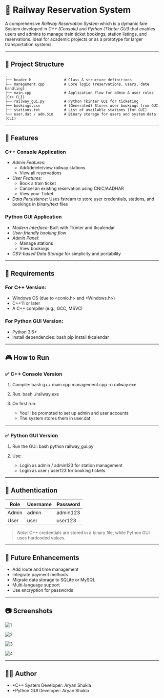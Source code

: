 # 🚆 Railway Reservation System

A comprehensive *Railway Reservation System* which is a dymanic fare System developed in *C++ (Console)* and *Python (Tkinter GUI)* that enables users and admins to manage train ticket bookings, station listings, and reservations. Ideal for academic projects or as a prototype for larger transportation systems.

---

## 📁 Project Structure

```
.
├── header.h               # Class & structure definitions  
├── management.cpp         # Core logic (reservations, users, date handling)  
├── main.cpp               # Application flow for admin & user roles (C++ CLI)  
├── railway_gui.py         # Python Tkinter GUI for ticketing  
├── bookings.csv           # (Generated) Stores user bookings from GUI  
├── stations.txt           # List of available stations (for GUI)  
└── user.dat / adm.bin     # Binary storage for users and system data (CLI)  
```

---


## 🚀 Features

### C++ Console Application
- *Admin Features:*
  - Add/delete/view railway stations
  - View all reservations
- *User Features:*
  - Book a train ticket
  - Cancel an existing reservation using CNIC/AADHAR
  - View your Ticket
- *Data Persistence:* Uses fstream to store user credentials, stations, and bookings in binary/text files

### Python GUI Application
- *Modern Interface:* Built with Tkinter and tkcalendar
- *User-friendly booking flow*
- *Admin Panel:*
  - Manage stations
  - View bookings
- *CSV-based Data Storage* for simplicity and portability

---

## 🔧 Requirements

### For C++ Version:
- Windows OS (due to <conio.h> and <Windows.h>)
- C++11 or later
- A C++ compiler (e.g., GCC, MSVC)

### For Python GUI Version:
- Python 3.6+
- Install dependencies:
  bash
  pip install tkcalendar
  

---

## 🎮 How to Run

### ✅ C++ Console Version

1. Compile:
   bash
   g++ main.cpp management.cpp -o railway.exe
   

2. Run:
   bash
   ./railway.exe
   

3. On first run:
   - You’ll be prompted to set up admin and user accounts
   - The system stores them in user.dat

---

### ✅ Python GUI Version

1. Run the GUI:
   bash
   python railway_gui.py
   

2. Use:
   - Login as admin / admin123 for station management
   - Login as user / user123 for booking tickets

---

## 🔐 Authentication

| Role   | Username | Password  |
|--------|----------|-----------|
| Admin  | admin    | admin123  |
| User   | user     | user123   |

> *Note:* C++ credentials are stored in a binary file, while Python GUI uses hardcoded values.

---


## 📌 Future Enhancements

- Add route and time management
- Integrate payment methods
- Migrate data storage to SQLite or MySQL
- Multi-language support
- Use encryption for passwords

---

## 📷 Screenshots

>
![1](https://github.com/user-attachments/assets/19db89b8-3280-4380-8fa7-dd27c75c83bb)
> 
![2](https://github.com/user-attachments/assets/d67f161f-4fbd-46f4-8ca4-b46dac12a815)
>
![3](https://github.com/user-attachments/assets/b04cf3cb-fffa-4449-b3ec-f92f4b07b5ff)
>
![4](https://github.com/user-attachments/assets/c865a2f7-4d86-45e1-8f9a-f11ee5255416)

---

## 👨‍💻 Author

- *C++ System Developer: Aryan Shukla
- *Python GUI Developer: Aryan Shukla
